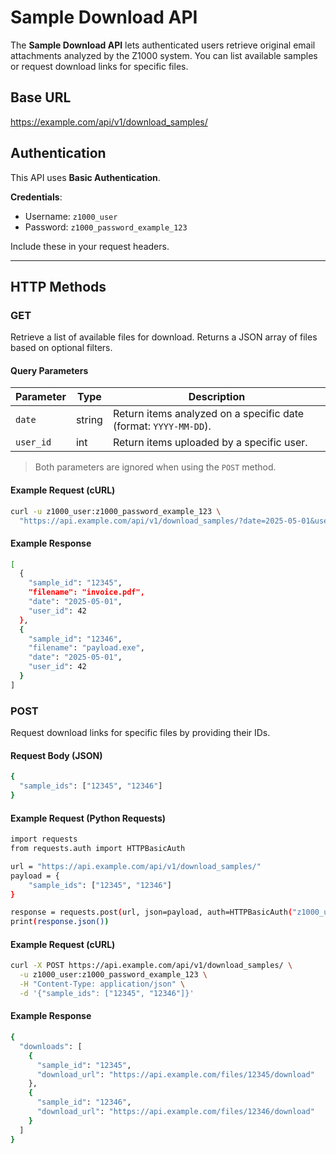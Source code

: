 # Sample Download API

The **Sample Download API** lets authenticated users retrieve original email attachments analyzed by the Z1000 system. You can list available samples or request download links for specific files.

## Base URL
https://example.com/api/v1/download_samples/

## Authentication

This API uses **Basic Authentication**.

**Credentials**:
- Username: `z1000_user`
- Password: `z1000_password_example_123`

Include these in your request headers.

---
## HTTP Methods

### GET

Retrieve a list of available files for download. Returns a JSON array of files based on optional filters.

#### Query Parameters

| Parameter | Type   | Description |
|-----------|--------|-------------|
| `date`    | string | Return items analyzed on a specific date (format: `YYYY-MM-DD`). |
| `user_id` | int    | Return items uploaded by a specific user. |

> Both parameters are ignored when using the `POST` method.

#### Example Request (cURL)

```bash
curl -u z1000_user:z1000_password_example_123 \
  "https://api.example.com/api/v1/download_samples/?date=2025-05-01&user_id=42"
```

#### Example Response

```bash
[
  {
    "sample_id": "12345",
    "filename": "invoice.pdf",
    "date": "2025-05-01",
    "user_id": 42
  },
  {
    "sample_id": "12346",
    "filename": "payload.exe",
    "date": "2025-05-01",
    "user_id": 42
  }
]
```

### POST

Request download links for specific files by providing their IDs.

#### Request Body (JSON)
```bash
{
  "sample_ids": ["12345", "12346"]
}
```

#### Example Request (Python Requests)

```bash
import requests
from requests.auth import HTTPBasicAuth

url = "https://api.example.com/api/v1/download_samples/"
payload = {
    "sample_ids": ["12345", "12346"]
}

response = requests.post(url, json=payload, auth=HTTPBasicAuth("z1000_user", "z1000_password_example_123"))
print(response.json())
```

#### Example Request (cURL)

```bash
curl -X POST https://api.example.com/api/v1/download_samples/ \
  -u z1000_user:z1000_password_example_123 \
  -H "Content-Type: application/json" \
  -d '{"sample_ids": ["12345", "12346"]}'
```

#### Example Response

```bash
{
  "downloads": [
    {
      "sample_id": "12345",
      "download_url": "https://api.example.com/files/12345/download"
    },
    {
      "sample_id": "12346",
      "download_url": "https://api.example.com/files/12346/download"
    }
  ]
}
```
